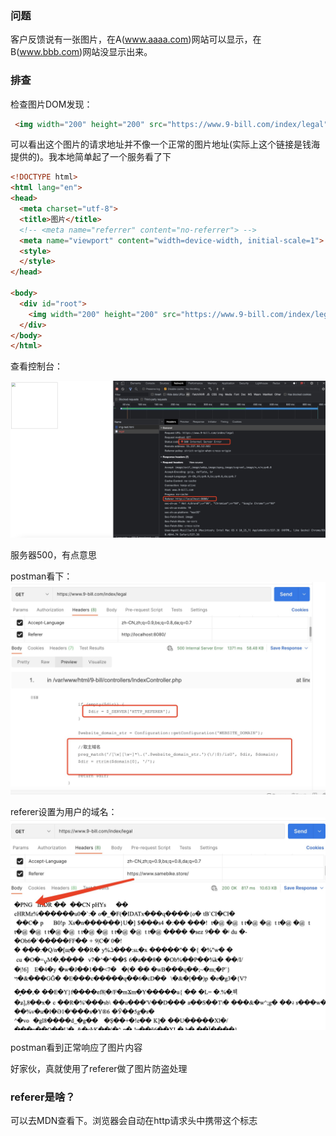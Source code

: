 ### 问题
客户反馈说有一张图片，在A(www.aaaa.com)网站可以显示，在B(www.bbb.com)网站没显示出来。

### 排查
检查图片DOM发现：
```html
 <img width="200" height="200" src="https://www.9-bill.com/index/legal">
```
可以看出这个图片的请求地址并不像一个正常的图片地址(实际上这个链接是钱海提供的)。我本地简单起了一个服务看了下
```html
<!DOCTYPE html>
<html lang="en">
<head>
  <meta charset="utf-8">
  <title>图片</title>
  <!-- <meta name="referrer" content="no-referrer"> -->
  <meta name="viewport" content="width=device-width, initial-scale=1">
  <style>
  </style>
</head>

<body>
  <div id="root">
    <img width="200" height="200" src="https://www.9-bill.com/index/legal" alt="">
  </div>
</body>
</html>
```
查看控制台：

![image](https://github.com/lizuncong/Front-End-Development-Notes/blob/master/resource/referer-01.jpg)

服务器500，有点意思

postman看下：
![image](https://github.com/lizuncong/Front-End-Development-Notes/blob/master/resource/referer-02.jpg)

referer设置为用户的域名：
![image](https://github.com/lizuncong/Front-End-Development-Notes/blob/master/resource/referer.jpg)

postman看到正常响应了图片内容

好家伙，真就使用了referer做了图片防盗处理

### referer是啥？
可以去MDN查看下。浏览器会自动在http请求头中携带这个标志


